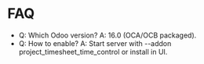 # FAQ

- Q: Which Odoo version? A: 16.0 (OCA/OCB packaged).
- Q: How to enable? A: Start server with --addon project_timesheet_time_control or install in UI.

